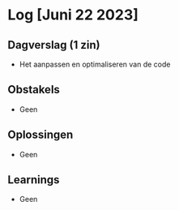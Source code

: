 # Log [Juni 22 2023]


## Dagverslag (1 zin)
- Het aanpassen en optimaliseren van de code

## Obstakels
- Geen

## Oplossingen
- Geen

## Learnings
- Geen